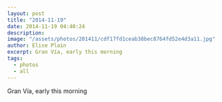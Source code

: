 ```yaml
---
layout: post
title: "2014-11-19"
date: 2014-11-19 04:40:24
description: 
image: "/assets/photos/201411/cdf17fd1ceab38bec8764fd52e4d3a11.jpg"
author: Elise Plain
excerpt: Gran Vía, early this morning
tags: 
  - photos
  - all
---
```


Gran Vía, early this morning
<p></p>

